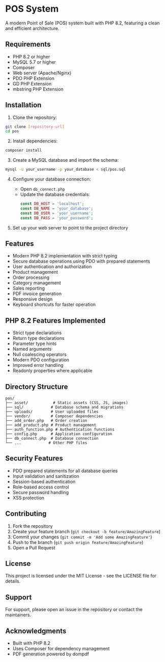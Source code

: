 # POS System

A modern Point of Sale (POS) system built with PHP 8.2, featuring a clean and efficient architecture.

## Requirements

- PHP 8.2 or higher
- MySQL 5.7 or higher
- Composer
- Web server (Apache/Nginx)
- PDO PHP Extension
- GD PHP Extension
- mbstring PHP Extension

## Installation

1. Clone the repository:
```bash
git clone [repository-url]
cd pos
```

2. Install dependencies:
```bash
composer install
```

3. Create a MySQL database and import the schema:
```bash
mysql -u your_username -p your_database < sql/pos.sql
```

4. Configure your database connection:
   - Open `db_connect.php`
   - Update the database credentials:
     ```php
     const DB_HOST = 'localhost';
     const DB_NAME = 'your_database';
     const DB_USER = 'your_username';
     const DB_PASS = 'your_password';
     ```

5. Set up your web server to point to the project directory

## Features

- Modern PHP 8.2 implementation with strict typing
- Secure database operations using PDO with prepared statements
- User authentication and authorization
- Product management
- Order processing
- Category management
- Sales reporting
- PDF invoice generation
- Responsive design
- Keyboard shortcuts for faster operation

## PHP 8.2 Features Implemented

- Strict type declarations
- Return type declarations
- Parameter type hints
- Named arguments
- Null coalescing operators
- Modern PDO configuration
- Improved error handling
- Readonly properties where applicable

## Directory Structure

```
pos/
├── asset/           # Static assets (CSS, JS, images)
├── sql/            # Database schema and migrations
├── uploads/        # User uploaded files
├── vendor/         # Composer dependencies
├── add_order.php   # Order creation
├── add_product.php # Product management
├── auth_function.php # Authentication functions
├── config.php      # Application configuration
├── db_connect.php  # Database connection
└── ...            # Other PHP files
```

## Security Features

- PDO prepared statements for all database queries
- Input validation and sanitization
- Session-based authentication
- Role-based access control
- Secure password handling
- XSS protection

## Contributing

1. Fork the repository
2. Create your feature branch (`git checkout -b feature/AmazingFeature`)
3. Commit your changes (`git commit -m 'Add some AmazingFeature'`)
4. Push to the branch (`git push origin feature/AmazingFeature`)
5. Open a Pull Request

## License

This project is licensed under the MIT License - see the LICENSE file for details.

## Support

For support, please open an issue in the repository or contact the maintainers.

## Acknowledgments

- Built with PHP 8.2
- Uses Composer for dependency management
- PDF generation powered by dompdf 
